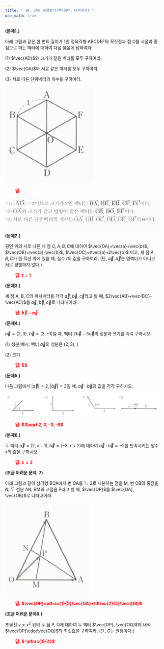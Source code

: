 ```yaml
---
title: " 19. 걷는 수행평가(벡터부터 내적까지) "
use_math: true
---
```


**(문제1.)**

아래 그림과 같은 한 변의 길이가 1인 정육각형 ABCDEF의 꼭짓점과 점 O를 시점과 종점으로 하는 벡터에 대하여 다음 물음에 답하여라.

(1) $\vec{AD}$와 크기가 같은 벡터를 모두 구하여라.

(2) $\vec{OA}$와 서로 같은 벡터를 모두 구하여라.

(3) 서로 다른 단위벡터의 개수를 구하여라.

<img src="/assets/Pasted image 20240522235949.png"/>

 **<span style="color: red;">$\qquad$답: </span>** 

<img src="/assets/Pasted image 20240523000002.png"/>


**(문제2.)**

평면 위의 서로 다른 네 점 $O, A, B, C$에 대하여 $\vec{OA}=\vec{a}+\vec{b}$, $\vec{OB}=\vec{a}-\vec{b}$, $\vec{OC}=t\vec{a}+2\vec{b}$ 이고, 세 점 $A, B, C$가 한 직선 위에 있을 때, 실수 $t$의 값을 구하여라. (단, $\vec{a}, \vec{b}$는 영벡터가 아니고 서로 평행하지 않다.)

 **<span style="color: red;">$\qquad$답: $t=1$</span>** 

**(문제3.)**

세 점 A, B, C의 위치벡터를 각각 $\vec{a}, \vec{b}, \vec{c}$라고 할 때, $2\vec{AB}+\vec{BC}-\vec{AC}$를 $\vec{a}, \vec{b}, \vec{c}$로 나타내어라.

 **<span style="color: red;">$\qquad$답: $\vec{b}-\vec{a}$</span>** 

 **(문제4.)**

$\vec{a}=(2, 3)$, $\vec{b}=(3, -1)$일 때, 벡터 $2\vec{b}-3\vec{a}$의 성분과 크기를 각각 구하시오.

(1) 성분(예시: 벡터 $\vec{a}$의 성분은 $(2, 3)$, )

(2) 크기

 **<span style="color: red;">$\qquad$답: $$</span>** 


**(문제5.)**

다음 그림에서 $\lvert \vec{a}\rvert=2, \lvert \vec{b}\rvert=3$일 때, $\vec{a}\cdot\vec{b}$의 값을 각각 구하시오.

<img src="/assets/Pasted image 20240523002037.png"/>

 **<span style="color: red;">$\qquad$답: $3\sqrt 2, 0, -3, -6$</span>** 

 **(문제6.)**

두 벡터 $\vec{a}=(2, x-1), \vec{b}=(-3, x+2)$에 대하여 $\vec{a}\cdot\vec{b}=-2$를 만족시키는 양수 $x$의 값을 구하시오.

 **<span style="color: red;">$\qquad$답: $x=2$</span>** 


**(조금 어려운 문제. 7)**

아래 그림과 같이 삼각형 BOA에서 변 OA를 $1:2$로 내분하는 점을 M, 변 OB의 중점을 N, 두 선분 AN, BM의 교점을 P라고 할 때, $\vec{OP}$를 $\vec{OA}, \vec{OB}$로 나타내어라.

<img src="/assets/Pasted image 20240523000830.png"/>

 **<span style="color: red;">$\qquad$답: $\vec{OP}=\dfrac{1}{5}\vec{OA}+\dfrac{2}{5}\vec{OB}$</span>** 


**(조금 어려운 문제8.)**

포물선 $y=x^2$ 위의 두 점 P, Q에 대하여 두 벡터 $\vec{OP}, \vec{OQ}$의 내적 $\vec{OP}\cdot\vec{OQ}$의 최솟값을 구하여라. (단, $O$는 원점이다.)

 **<span style="color: red;">$\qquad$답: $-\dfrac{1}{4}$</span>** 


